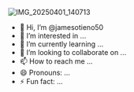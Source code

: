 ![IMG_20250401_140713](https://github.com/user-attachments/assets/a6703d11-8eb4-4e98-be7c-f9acc4335490)
- 👋 Hi, I’m @jamesotieno50
- 👀 I’m interested in ...
- 🌱 I’m currently learning ...
- 💞️ I’m looking to collaborate on ...
- 📫 How to reach me ...
- 😄 Pronouns: ...
- ⚡ Fun fact: ...

<!---
jamesotieno50/jamesotieno50 is a ✨ special ✨ repository because its `README.md` (this file) appears on your GitHub profile.
You can click the Preview link to take a look at your changes.
--->
